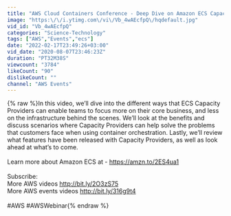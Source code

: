 ```yaml
---
title: "AWS Cloud Containers Conference - Deep Dive on Amazon ECS Capacity Providers"
image: "https:\/\/i.ytimg.com\/vi\/Vb_4wAEcfpQ\/hqdefault.jpg"
vid_id: "Vb_4wAEcfpQ"
categories: "Science-Technology"
tags: ["AWS","Events","ecs"]
date: "2022-02-17T23:49:26+03:00"
vid_date: "2020-08-07T23:46:23Z"
duration: "PT32M38S"
viewcount: "3784"
likeCount: "90"
dislikeCount: ""
channel: "AWS Events"
---
```

{% raw %}In this video, we’ll dive into the different ways that ECS Capacity Providers can enable teams to focus more on their core business, and less on the infrastructure behind the scenes. We’ll look at the benefits and discuss scenarios where Capacity Providers can help solve the problems that customers face when using container orchestration. Lastly, we’ll review what features have been released with Capacity Providers, as well as look ahead at what’s to come.<br /><br />Learn more about Amazon ECS at - <a rel="nofollow" target="blank" href="https://amzn.to/2ES4ua1">https://amzn.to/2ES4ua1</a><br /> <br />Subscribe: <br />More AWS videos <a rel="nofollow" target="blank" href="http://bit.ly/2O3zS75">http://bit.ly/2O3zS75</a> <br />More AWS events videos <a rel="nofollow" target="blank" href="http://bit.ly/316g9t4">http://bit.ly/316g9t4</a><br /><br />#AWS #AWSWebinar{% endraw %}
